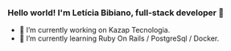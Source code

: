 ### Hello world! I'm Letícia Bibiano, full-stack developer 👋

- 🔭 I’m currently working on Kazap Tecnologia.
- 🌱 I’m currently learning Ruby On Rails / PostgreSql / Docker.

